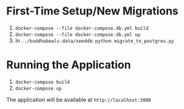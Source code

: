 # First-Time Setup/New Migrations

1. `docker-compose --file docker-compose.db.yml build`
2. `docker-compose --file docker-compose.db.yml up`
3. In `../buddhabowls-data/seeddb`: `python migrate_to_postgres.py`

# Running the Application

1. `docker-compose build`
2. `docker-compose up`

The application will be available at `http://localhost:3000`
